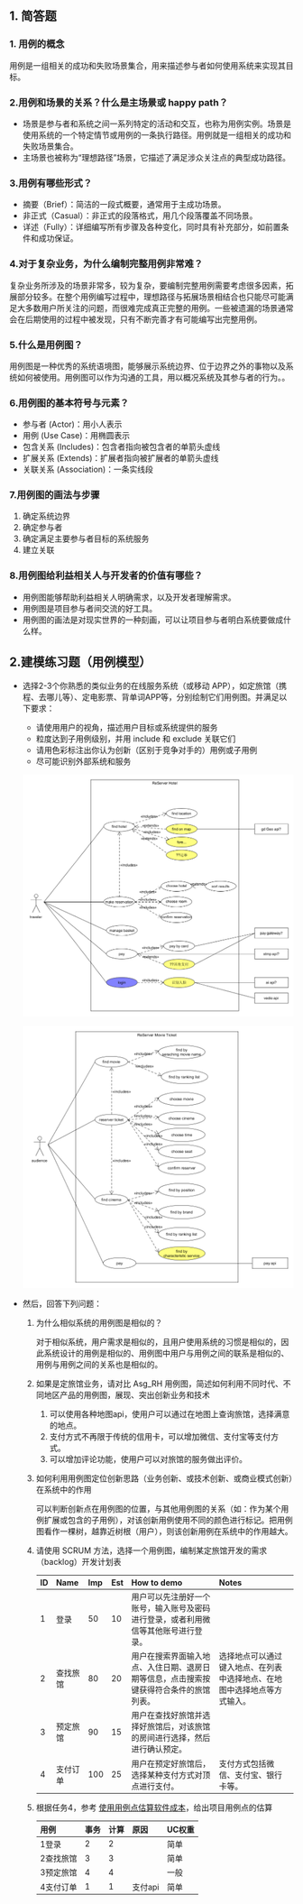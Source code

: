 ## 1. 简答题

### 1. 用例的概念

用例是一组相关的成功和失败场景集合，用来描述参与者如何使用系统来实现其目标。

### 2.用例和场景的关系？什么是主场景或 happy path？

- 场景是参与者和系统之间一系列特定的活动和交互，也称为用例实例。场景是使用系统的一个特定情节或用例的一条执行路径。用例就是一组相关的成功和失败场景集合。
- 主场景也被称为“理想路径”场景，它描述了满足涉众关注点的典型成功路径。

### 3.用例有哪些形式？

- 摘要（Brief）：简洁的一段式概要，通常用于主成功场景。
- 非正式（Casual）：非正式的段落格式，用几个段落覆盖不同场景。
- 详述（Fully）：详细编写所有步骤及各种变化，同时具有补充部分，如前置条件和成功保证。

### 4.对于复杂业务，为什么编制完整用例非常难？

复杂业务所涉及的场景非常多，较为复杂，要编制完整用例需要考虑很多因素，拓展部分较多。在整个用例编写过程中，理想路径与拓展场景相结合也只能尽可能满足大多数用户所关注的问题，而很难完成真正完整的用例。一些被遗漏的场景通常会在后期使用的过程中被发现，只有不断完善才有可能编写出完整用例。

### 5.什么是用例图？

用例图是一种优秀的系统语境图，能够展示系统边界、位于边界之外的事物以及系统如何被使用。用例图可以作为沟通的工具，用以概况系统及其参与者的行为。。

### 6.用例图的基本符号与元素？

- 参与者 (Actor)：用小人表示
- 用例 (Use Case)：用椭圆表示
- 包含关系 (Includes)：包含者指向被包含者的单箭头虚线
- 扩展关系 (Extends)：扩展者指向被扩展者的单箭头虚线
- 关联关系 (Association)：一条实线段

### 7.用例图的画法与步骤
  1. 确定系统边界
  2. 确定参与者
  3. 确定满足主要参与者目标的系统服务
  4. 建立关联

### 8.用例图给利益相关人与开发者的价值有哪些？
- 用例图能够帮助利益相关人明确需求，以及开发者理解需求。
- 用例图是项目参与者间交流的好工具。
- 用例图的画法是对现实世界的一种刻画，可以让项目参与者明白系统要做成什么样。

## 2.建模练习题（用例模型）
- 选择2-3个你熟悉的类似业务的在线服务系统（或移动 APP），如定旅馆（携程、去哪儿等）、定电影票、背单词APP等，分别绘制它们用例图。并满足以下要求：
  - 请使用用户的视角，描述用户目标或系统提供的服务
  - 粒度达到子用例级别，并用 include 和 exclude 关联它们
  - 请用色彩标注出你认为创新（区别于竞争对手的）用例或子用例
  - 尽可能识别外部系统和服务

  ![](images/reserverHotel.png)

  ![](images/reserverMovieTicket.png)



- 然后，回答下列问题：
  1. 为什么相似系统的用例图是相似的？

     对于相似系统，用户需求是相似的，且用户使用系统的习惯是相似的，因此系统设计的用例是相似的、用例图中用户与用例之间的联系是相似的、用例与用例之间的关系也是相似的。

  2. 如果是定旅馆业务，请对比 Asg_RH 用例图，简述如何利用不同时代、不同地区产品的用例图，展现、突出创新业务和技术

      1. 可以使用各种地图api，使用户可以通过在地图上查询旅馆，选择满意的地点。
      2. 支付方式不再限于传统的信用卡，可以增加微信、支付宝等支付方式。
      3. 可以增加评论功能，使用户可以对旅馆的服务做出评价。

  3. 如何利用用例图定位创新思路（业务创新、或技术创新、或商业模式创新）在系统中的作用

     可以判断创新点在用例图的位置，与其他用例图的关系（如：作为某个用例扩展或包含的子用例），对该创新用例使用不同的颜色进行标记。把用例图看作一棵树，越靠近树根（用户），则该创新用例在系统中的作用越大。

  4. 请使用 SCRUM 方法，选择一个用例图，编制某定旅馆开发的需求（backlog）开发计划表
     
     |   ID   |   Name   |  Imp    |  Est    | How to demo     |  Notes    |
     | ---- | ---- | ---- | ---- | ---- | ---- |
     |  1    |  登录    |  50    |  10    |  用户可以先注册好一个账号，输入账号及密码进行登录，或者利用微信等其他账号进行登录。    |      |
     |  2    |  查找旅馆    |  80    |  20    | 用户在搜索界面输入地点、入住日期、退房日期等信息，点击搜索按键获得符合条件的旅馆列表。     | 选择地点可以通过键入地点、在列表中选择地点、在地图中选择地点等方式输入。     |
     |  3    | 预定旅馆     | 90     |  15    | 用户在查找好旅馆并选择好旅馆后，对该旅馆的房间进行选择，然后进行确认预定。     |      |
     |  4    | 支付订单     |  100    |  25    |  用户在预定好旅馆后，选择某种支付方式对顶点进行支付。    | 支付方式包括微信、支付宝、银行卡等。     |
     
  5. 根据任务4，参考 [使用用例点估算软件成本](https://www.ibm.com/developerworks/cn/rational/edge/09/mar09/collaris_dekker/index.html)，给出项目用例点的估算
  
     | 用例      | 事务 | 计算 | 原因    | UC权重 |
     | --------- | ---- | ---- | ------- | ------ |
     | 1登录     | 2    | 2    |         | 简单   |
     | 2查找旅馆 | 3    | 3    |         | 简单   |
     | 3预定旅馆 | 4    | 4    |         | 一般   |
     | 4支付订单 | 1    | 1    | 支付api | 简单   |
